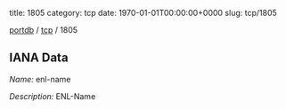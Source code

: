 title: 1805
category: tcp
date: 1970-01-01T00:00:00+0000
slug: tcp/1805

[portdb](/) / [tcp](/category/tcp.html) / 1805


## IANA Data

_Name:_ enl-name

_Description:_ ENL-Name

